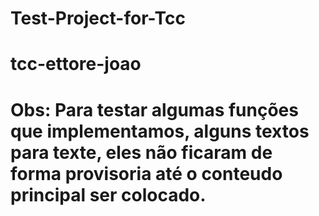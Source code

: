 ﻿# Test-Project-for-Tcc
# tcc-ettore-joao
<h1>Obs: Para testar algumas funções que implementamos, alguns textos para texte, eles não ficaram de forma provisoria até o conteudo principal ser colocado.</h1>
